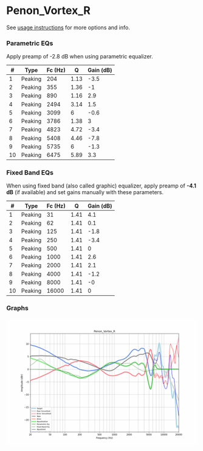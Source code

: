 # Penon_Vortex_R
See [usage instructions](https://github.com/jaakkopasanen/AutoEq#usage) for more options and info.

### Parametric EQs
Apply preamp of -2.8 dB when using parametric equalizer.

|   # | Type    |   Fc (Hz) |    Q |   Gain (dB) |
|-----|---------|-----------|------|-------------|
|   1 | Peaking |       204 | 1.13 |        -3.5 |
|   2 | Peaking |       355 | 1.36 |        -1   |
|   3 | Peaking |       890 | 1.16 |         2.9 |
|   4 | Peaking |      2494 | 3.14 |         1.5 |
|   5 | Peaking |      3099 | 6    |        -0.6 |
|   6 | Peaking |      3786 | 1.38 |         3   |
|   7 | Peaking |      4823 | 4.72 |        -3.4 |
|   8 | Peaking |      5408 | 4.46 |        -7.8 |
|   9 | Peaking |      5735 | 6    |        -1.3 |
|  10 | Peaking |      6475 | 5.89 |         3.3 |

### Fixed Band EQs
When using fixed band (also called graphic) equalizer, apply preamp of **-4.1 dB** (if available) and set gains manually with these parameters.

|   # | Type    |   Fc (Hz) |    Q |   Gain (dB) |
|-----|---------|-----------|------|-------------|
|   1 | Peaking |        31 | 1.41 |         4.1 |
|   2 | Peaking |        62 | 1.41 |         0.1 |
|   3 | Peaking |       125 | 1.41 |        -1.8 |
|   4 | Peaking |       250 | 1.41 |        -3.4 |
|   5 | Peaking |       500 | 1.41 |         0   |
|   6 | Peaking |      1000 | 1.41 |         2.6 |
|   7 | Peaking |      2000 | 1.41 |         2.1 |
|   8 | Peaking |      4000 | 1.41 |        -1.2 |
|   9 | Peaking |      8000 | 1.41 |        -0   |
|  10 | Peaking |     16000 | 1.41 |         0   |

### Graphs
![](./Penon_Vortex_R.png)
